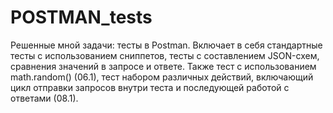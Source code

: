 # POSTMAN_tests
Решенные мной задачи: тесты в Postman. 
Включает в себя стандартные тесты с использованием сниппетов, тесты с составлением JSON-схем, сравнения значений в запросе и ответе.
Также тест с использованием math.random() (06.1), тест набором различных действий, включающий цикл отправки запросов внутри теста и последующей работой с ответами (08.1).
